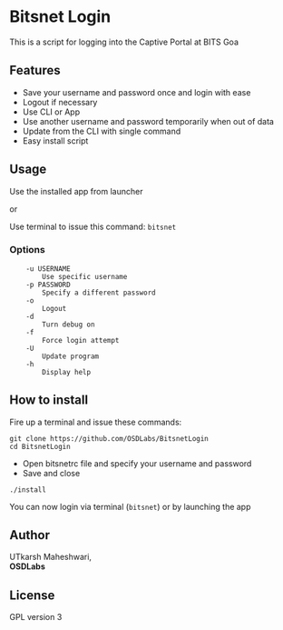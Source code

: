 # Bitsnet Login

This is a script for logging into the Captive Portal at BITS Goa

## Features

- Save your username and password once and login with ease
- Logout if necessary
- Use CLI or App 
- Use another username and password temporarily when out of data
- Update from the CLI with single command
- Easy install script

## Usage

Use the installed app from launcher

or

Use terminal to issue this command: ```bitsnet```

### Options

```
    -u USERNAME 
        Use specific username
    -p PASSWORD
        Specify a different password
    -o
        Logout
    -d
        Turn debug on
    -f
        Force login attempt
    -U
        Update program
    -h
        Display help
```

## How to install

Fire up a terminal and issue these commands:
```
git clone https://github.com/OSDLabs/BitsnetLogin
cd BitsnetLogin
```
- Open bitsnetrc file and specify your username and password
- Save and close
```
./install
```

You can now login via terminal (```bitsnet```) or by launching the app

## Author
UTkarsh Maheshwari,  
**OSDLabs**

## License
GPL version 3
